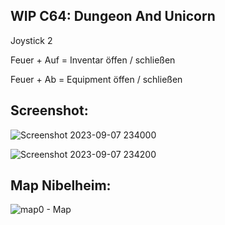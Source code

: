 WIP C64: Dungeon And Unicorn
----------------------------

Joystick 2

Feuer + Auf = Inventar  öffen / schließen

Feuer + Ab  = Equipment öffen / schließen

Screenshot:
-----------
![Screenshot 2023-09-07 234000](https://github.com/zorkiland/DungeonAndUnicorn/assets/102672247/ca911b87-c87c-4b81-aac7-990a24d90698)

![Screenshot 2023-09-07 234200](https://github.com/zorkiland/DungeonAndUnicorn/assets/102672247/56eb11e9-58a6-4de7-b23e-636f58419e59)

Map Nibelheim:
--------------
![map0 - Map](https://github.com/zorkiland/DungeonAndUnicorn/assets/102672247/ffdcaad1-d1d1-4a41-9449-6f79491a8800)
